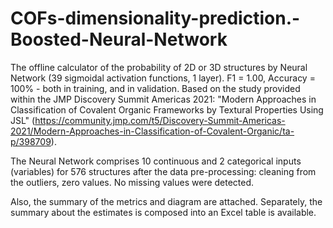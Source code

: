 # COFs-dimensionality-prediction.-Boosted-Neural-Network

The offline calculator of the probability of 2D or 3D structures by Neural Network (39 sigmoidal activation functions, 1 layer). F1 = 1.00, Accuracy = 100% - both in training, and in validation. Based on the study provided within the JMP Discovery Summit Americas 2021: "Modern Approaches in Classification of Covalent Organic Frameworks by Textural Properties Using JSL" (https://community.jmp.com/t5/Discovery-Summit-Americas-2021/Modern-Approaches-in-Classification-of-Covalent-Organic/ta-p/398709). 

The Neural Network comprises 10 continuous and 2 categorical inputs (variables) for 576 structures after the data pre-processing: cleaning from the outliers, zero values. No missing values were detected.
 
Also, the summary of the metrics and diagram are attached. Separately, the summary about the estimates is composed into an Excel table is available.
